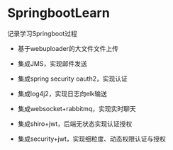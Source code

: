 # SpringbootLearn
记录学习Springboot过程

- 基于webuploader的大文件文件上传

- 集成JMS，实现邮件发送

- 集成spring security oauth2，实现认证

- 集成log4j2，实现日志向elk输送

- 集成websocket+rabbitmq，实现实时聊天

- 集成shiro+jwt，后端无状态实现认证授权

- 集成security+jwt，实现细粒度、动态权限认证与授权
